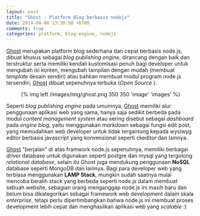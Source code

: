```yaml
---
layout: post
title: "Ghost - Platform Blog berbasis nodejs"
date: 2014-04-06 13:30:50 +0700
comments: true
categories: platform, blog-engine, nodejs
---
```




[Ghost](http://ghost.org/) merupakan platform blog sederhana dan cepat berbasis node.js, dibuat khusus sebagai *blog publishing engine*, dirancang dengan baik dan terstruktur serta memiliki kendali kustomisasi penuh bagi developer untuk mengubah isi konten, mengubah tampilan dengan mudah (membuat *template* desain sendiri) atau bahkan membuat modul program node.js tersendiri, [Ghost](http://ghost.org/) dibuat sepenuhnya terbuka (*Open Source* ). 


<p align='center'>
{% img left /images/img/ghost.png 350 350 'image' 'images' %}
</p>

Seperti *blog publishing engine* pada umumnya, [Ghost](http://ghost.org/) memiliki alur penggunaan aplikasi web yang sama, hanya saja sedikit berbeda pada modul *content management system* atau sering disebut sebagai *dashboard* pada *engine blog*, yaitu menggunakan *markdown* sebagai fungsi edit post, yang memudahkan web developer untuk tidak tergantung kepada wysiwyg editor berbasis javascript yang konvensional seperti ckeditor dan lainnya.

[Ghost](http://ghost.org/) "berjalan" di atas framwork node.js sepenuhnya, memiliki berbagai *driver* database untuk digunakan seperti postgre dan mysql yang tergolong *relational database*, selain itu Ghost juga mendukung penggunaan **NoSQL** database seperti MongoDB dan lainnya. Bagi para developer web yang terbiasa menggunakan **LAMP Stack**, mungkin sudah saatnya mulai mencoba beralih stack yang berbeda seperti node.js dalam membuat sebuah website, sebagian orang menganggap node.js ini masih baru dan belum bisa dikategorikan sebagai framework web development dalam skala *enterprise*, tetapi perlu dipertimbangkan bahwa node.js ini membuat proses development lebih cepat dan menghasilkan aplikasi web yang *scalable* :)

